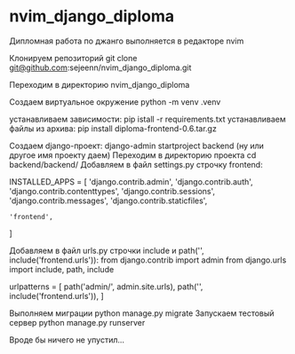 # nvim_django_diploma
Дипломная работа по джанго выполняется в редакторе nvim

Клонируем репозиторий
git clone git@github.com:sejeenn/nvim_django_diploma.git

Переходим в директорию nvim_django_diploma

Создаем виртуальное окружение 
python -m venv .venv

устанавливаем зависимости: pip istall -r requirements.txt
устанавливаем файлы из архива: pip install diploma-frontend-0.6.tar.gz

Создаем django-проект: django-admin startproject backend (ну или другое имя проекту даем)
Переходим в директорию проекта cd backend/backend/
Добавляем в файл settings.py строчку frontend:

INSTALLED_APPS = [
    'django.contrib.admin',
    'django.contrib.auth',
    'django.contrib.contenttypes',
    'django.contrib.sessions',
    'django.contrib.messages',
    'django.contrib.staticfiles',

    'frontend',
]

Добавляем в файл urls.py строчки include и path('', include('frontend.urls')):
from django.contrib import admin
from django.urls import include, path, include

urlpatterns = [
    path('admin/', admin.site.urls),
    path('', include('frontend.urls')),
]

Выполняем миграции python manage.py migrate
Запускаем тестовый сервер python manage.py runserver

Вроде бы ничего не упустил...
